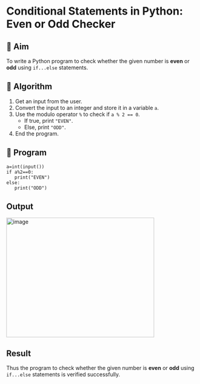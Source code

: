 # Conditional Statements in Python: Even or Odd Checker

## 🎯 Aim
To write a Python program to check whether the given number is **even** or **odd** using `if...else` statements.

## 🧠 Algorithm
1. Get an input from the user.
2. Convert the input to an integer and store it in a variable `a`.
3. Use the modulo operator `%` to check if `a % 2 == 0`.
   - If true, print `"EVEN"`.
   - Else, print `"ODD"`.
4. End the program.

## 🧾 Program
```
a=int(input())
if a%2==0:
   print("EVEN")
else:
   print("ODD")
```

## Output
<img width="390" height="315" alt="image" src="https://github.com/user-attachments/assets/66392ff2-3b10-4a4d-a065-076aceb47de1" />

## Result
Thus the program to check whether the given number is **even** or **odd** using `if...else` statements is verified successfully.
